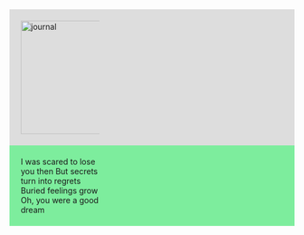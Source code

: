 <html>
<body>
  
<style>
body {
  background-image: url('https://image.freepik.com/free-vector/abstract-pattern-background-with-watercolor-texture_1048-5639.jpg');
  background-repeat: no-repeat;
  background-attachment: fixed;  
  background-size: cover;
}
</style>
</body>

<body>
  <style>
    .parts > div{
    display: grid;
    grid-template-columns: 30% 70%;
    }
    .parts > div{
    background:#7DED9D;
    padding:20px;
    }
    .parts > div:nth-child(odd){
    background:#ddd;
    }
    </style>
  
<div class= "parts">
  <div>
   <img src="https://scontent.fmnl9-1.fna.fbcdn.net/v/t1.0-0/p180x540/101558702_719492158820783_2642929446586069044_o.jpg?_nc_cat=100&_nc_sid=e007fa&_nc_eui2=AeGNuWRTT1WOOSAPC_iYwBvTMov0bSfJgrgyi_RtJ8mCuGKUjdQ7Wb3MMvF2waJ9ymSXlXVKxCKKmdqN_sm4zfQs&_nc_ohc=sTjNbds2ZJ8AX-Lyt_j&_nc_ht=scontent.fmnl9-1.fna&_nc_tp=6&oh=557c95cf9320ea7f0dc9e8ba8f748962&oe=5F0272AE" alt="journal" width="350" height="200">
  </div>
  

  <div>
  I was scared to lose you then
But secrets turn into regrets
Buried feelings grow
Oh, you were a good dream
  </div>
 
    

</html>
